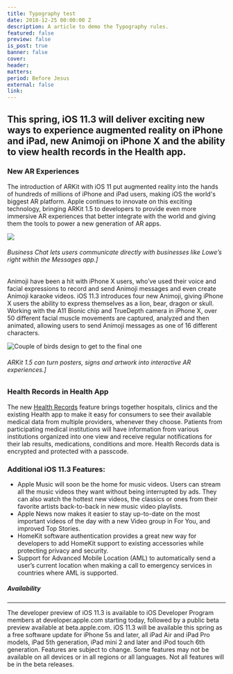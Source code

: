 ```yaml
---
title: Typography test
date: 2018-12-25 00:00:00 Z
description: A article to demo the Typography rules.
featured: false
preview: false
is_post: true
banner: false
cover: 
header: 
matters: 
period: Before Jesus
external: false
link: 
---
```


## This spring, iOS 11.3 will deliver exciting new ways to experience augmented reality on iPhone and iPad, new Animoji on iPhone X and the ability to view health records in the Health app.

### New AR Experiences

The introduction of ARKit with iOS 11 put augmented reality into the hands of hundreds of millions of iPhone and iPad users, making iOS the world's biggest AR platform. Apple continues to innovate on this exciting technology, bringing ARKit 1.5 to developers to provide even more immersive AR experiences that better integrate with the world and giving them the tools to power a new generation of AR apps.

<img class="portrait" src="../../assets/images/posts/cuely--app/cuely--app--content--1.png">

###### Business Chat lets users communicate directly with businesses like Lowe’s right within the Messages app.]


Animoji have been a hit with iPhone X users, who’ve used their voice and facial expressions to record and send Animoji messages and even create Animoji karaoke videos. iOS 11.3 introduces four new Animoji, giving iPhone X users the ability to express themselves as a lion, bear, dragon or skull. Working with the A11 Bionic chip and TrueDepth camera in iPhone X, over 50 different facial muscle movements are captured, analyzed and then animated, allowing users to send Animoji messages as one of 16 different characters.

![Couple of birds design to get to the final one](../../assets/images/posts/cuely--app/cuely--app--content--6.png)  

###### ARKit 1.5 can turn posters, signs and artwork into interactive AR experiences.]

### Health Records in Health App

The new [Health Records](https://www.apple.com/newsroom/2018/01/apple-previews-ios-11-3/) feature brings together hospitals, clinics and the existing Health app to make it easy for consumers to see their available medical data from multiple providers, whenever they choose. Patients from participating medical institutions will have information from various institutions organized into one view and receive regular notifications for their lab results, medications, conditions and more. Health Records data is encrypted and protected with a passcode.

### Additional iOS 11.3 Features:

- Apple Music will soon be the home for music videos. Users can stream all the music videos they want without being interrupted by ads. They can also watch the hottest new videos, the classics or ones from their favorite artists back-to-back in new music video playlists.
- Apple News now makes it easier to stay up-to-date on the most important videos of the day with a new Video group in For You, and improved Top Stories.
- HomeKit software authentication provides a great new way for developers to add HomeKit support to existing accessories while protecting privacy and security.
- Support for Advanced Mobile Location (AML) to automatically send a user’s current location when making a call to emergency services in countries where AML is supported.


##### Availability
<hr>
The developer preview of iOS 11.3 is available to iOS Developer Program members at developer.apple.com starting today, followed by a public beta preview available at beta.apple.com. iOS 11.3 will be available this spring as a free software update for iPhone 5s and later, all iPad Air and iPad Pro models, iPad 5th generation, iPad mini 2 and later and iPod touch 6th generation. Features are subject to change. Some features may not be available on all devices or in all regions or all languages. Not all features will be in the beta releases.
